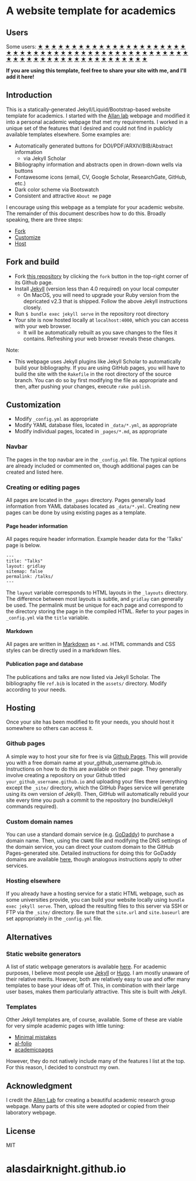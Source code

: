 # A website template for academics

## Users

Some users:
<a href="https://ilafly.github.io/" target="_blank">★</a>
<a href="https://i-vesseg.github.io/" target="_blank">★</a>
<a href="https://xfangsn.github.io/" target="_blank">★</a>
<a href="https://joshuagob.github.io" target="_blank">★</a>
<a href="https://bczheng.com/" target="_blank">★</a>
<a href="https://bazilinskyy.github.io/" target="_blank">★</a>
<a href="https://www.coreytcallaghan.com/" target="_blank">★</a>
<a href="https://minseoksong.github.io/" target="_blank">★</a>
<a href="https://acme-group-cmu.github.io/" target="_blank">★</a>
<a href="https://barrylee36.github.io/" target="_blank">★</a>
<a href="https://adisun94.github.io/" target="_blank">★</a>
<a href="https://comp-physics.group" target="_blank">★</a>
<a href="https://spike.doc.ic.ac.uk/" target="_blank">★</a>
<a href="http://www.msc.univ-paris-diderot.fr/~berhanu/" target="_blank">★</a>
<a href="https://mashadab.github.io/" target="_blank">★</a>
<a href="https://home.iitk.ac.in/~lalit/" target="_blank">★</a>
<a href="https://ethan-pickering.github.io/" target="_blank">★</a>
<a href="https://pedro-dm-gomes.github.io/" target="_blank">★</a>
<a href="https://3tbk.github.io/3tbk/" target="_blank">★</a>
<a href="https://felipesua.github.io/" target="_blank">★</a>
<a href="https://shivvrat.github.io/" target="_blank">★</a>
<a href="https://ritamraha.github.io/" target="_blank">★</a>
<a href="https://matsesseldeurs.github.io/" target="_blank">★</a>
<a href="https://michelleblom.github.io/" target="_blank">★</a>
<a href="https://jrd971000.github.io/" target="_blank">★</a>
<a href="https://melashri.net/" target="_blank">★</a>
<a href="https://sahatulika15.github.io" target="_blank">★</a>
<a href="https://mzhanglab.github.io" target="_blank">★</a>
<a href="https://soar-lab.github.io" target="_blank">★</a>
<a href="https://azharghafoor.github.io/" target="_blank">★</a>
<a href="https://hyunwoo.info/" target="_blank">★</a>
<a href="https://computervision0.github.io/" target="_blank">★</a>
<a href="https://adrashid.github.io/personal-webpage/index.html" target="_blank">★</a>
<a href="https://aleemkhan62.github.io/" target="_blank">★</a>
<a href="https://vaibhavb007.github.io/" target="_blank">★</a>
<a href="https://gabry993.github.io/" target="_blank">★</a>
<a href="https://shantnuu.github.io/" target="_blank">★</a>
<a href="https://wenbinluomath.github.io/" target="_blank">★</a>
<a href="https://aibio-lab.github.io/" target="_blank">★</a>
<a href="https://shantnuu.github.io/" target="_blank">★</a>
<a href="https://wenbinluomath.github.io/" target="_blank">★</a>
<a href="https://dartsushi.github.io/" target="_blank">★</a>
<a href="https://efstathia-soufleri.github.io/" target="_blank">★</a>
<a href="https://zchoffin.github.io/" target="_blank">★</a>
<a href="https://wangyb97.github.io/" target="_blank">★</a>
<a href="https://sgleem.github.io/" target="_blank">★</a>
<a href="https://has97.github.io/" target="_blank">★</a>
<a href="https://albertgassol1.github.io/" target="_blank">★</a>
<a href="https://seanpark05.github.io/" target="_blank">★</a>
<a href="https://miki998.github.io/" target="_blank">★</a>
<a href="https://wilfonba.github.io/" target="_blank">★</a>
<a href="https://saharnazb.github.io/" target="_blank">★</a>
<a href="https://mvmacfarlane.github.io/" target="_blank">★</a>
<a href="https://saharnaz.org/" target="_blank">★</a>
<a href="https://www.isnicholas.com/" target="_blank">★</a>
<a href="https://jojox666.github.io/" target="_blank">★</a>
<a href="https://wenbinluomath.github.io/" target="_blank">★</a>
<a href="https://dartsushi.github.io/" target="_blank">★</a>
<a href="https://zhiyu7.github.io/" target="_blank">★</a>
<a href="https://awen-li.github.io/" target="_blank">★</a>
<a href="https://yukiiwong.github.io/" target="_blank">★</a>
<a href="https://joeyleehk.github.io/" target="_blank">★</a>
<a href="https://fabayocbocjr.github.io/" target="_blank">★</a>
<a href="https://www.quantumcookie.xyz/" target="_blank">★</a>
<a href="https://adityanandy.github.io/" target="_blank">★</a>
<a href="https://jlastro.github.io/" target="_blank">★</a>
<a href="https://yunzhe-li.top/" target="_blank">★</a>
<a href="https://xia-hu.github.io/" target="_blank">★</a>
<a href="https://p-bajpai.github.io/" target="_blank">★</a>
<a href="https://zchoffin.github.io/" target="_blank">★</a>

__If you are using this template, feel free to share your site with me, and I'll add it here!__

## Introduction 

This is a statically-generated Jekyll/Liquid/Bootstrap-based website template for academics.
I started with the [Allan lab](https://www.allanlab.org/) webpage and modified it into a personal academic webpage that met my requirements.
I worked in a unique set of the features that I desired and could not find in publicly available templates elsewhere.
Some examples are:

* Automatically generated buttons for DOI/PDF/ARXIV/BIB/Abstract information
  * via Jekyll Scholar
* Bibliography information and abstracts open in drown-down wells via buttons
* Fontawesome icons (email, CV, Google Scholar, ResearchGate, GitHub, etc.)
* Dark color scheme via Bootswatch
* Consistent and attractive `About me` page

I encourage using this webpage as a template for your academic website.
The remainder of this document describes how to do this.
Broadly speaking, there are three steps:

* [Fork](#fork-and-build)
* [Customize](#customization)
* [Host](#hosting)

## Fork and build

* Fork [this repository](https://github.com/sbryngelson/sbryngelson.github.io) by clicking the `fork` button in the top-right corner of its Github page.
* Install [Jekyll](https://jekyllrb.com/docs/installation/)  (version less than 4.0 required) on your local computer
    * On MacOS, you will need to upgrade your Ruby version from the depricated v2.3 that is shipped. Follow the above Jekyll instructions closely.
* Run `$ bundle exec jekyll serve` in the repository root directory
* Your site is now hosted locally at `localhost:4000`, which you can access with your web browser.
   * It will be automatically rebuilt as you save changes to the files it contains.
   Refreshing your web browser reveals these changes.

Note:
* This webpage uses Jekyll plugins like Jekyll Scholar to automatically build your bibliography. 
  If you are using GitHub pages, you will have to build the site with the `Rakefile` in the root directory of the source branch.
  You can do so by first modifying the file as appropriate and then, after pushing your changes, execute `rake publish`.

## Customization

* Modify `_config.yml` as appropriate
* Modify YAML database files, located in `_data/*.yml`, as appropriate
* Modify individual pages, located in `_pages/*.md`, as appropriate

### Navbar

The pages in the top navbar are in the `_config.yml` file.
The typical options are already included or commented on, though additional pages can be created and listed here.

### Creating or editing pages

All pages are located in the `_pages` directory.
Pages generally load information from YAML databases located as `_data/*.yml`.
Creating new pages can be done by using existing pages as a template.

#### Page header information

All pages require header information.
Example header data for the 'Talks' page is below.
```
---
title: "Talks"
layout: gridlay
sitemap: false
permalink: /talks/
---
```
The `layout` variable corresponds to HTML layouts in the `_layouts` directory.
The difference between most layouts is subtle, and `gridlay` can generally be used.
The permalink must be unique for each page and correspond to the directory storing the page in the compiled HTML.
Refer to your pages in `_config.yml` via the `title` variable.

#### Markdown

All pages are written in [Markdown](https://github.com/adam-p/markdown-here/wiki/Markdown-Cheatsheet) as `*.md`.
HTML commands and CSS styles can be directly used in a markdown files.

#### Publication page and database

The publications and talks are now listed via Jekyll Scholar.
The bibliography file `ref.bib` is located in the `assets/` directory.
Modify according to your needs.

## Hosting

Once your site has been modified to fit your needs, you should host it somewhere so others can access it.

### Github pages

A simple way to host your site for free is via [Github Pages](https://pages.github.com/).
This will provide you with a free domain name at your_github_username.github.io.
Instructions on how to do this are available on their page.
They generally involve creating a repository on your Github titled `your_github_username.github.io` and uploading your files there (everything except the `_site/` directory, which the GitHub Pages service will generate using its own version of Jekyll).
Then, GitHub will automatically rebuild your site every time you push a commit to the repository (no bundle/Jekyll commands required).

### Custom domain names

You can use a standard domain service (e.g. [GoDaddy](https://www.godaddy.com/)) to purchase a domain name.
Then, using the `CNAME` file and modifying the DNS settings of the domain service, you can direct your custom domain to the GitHub Pages-generated site.
Detailed instructions for doing this for GoDaddy domains are available [here](https://hackernoon.com/how-to-set-up-godaddy-domain-with-github-pages-a9300366c7b), though analogous instructions apply to other services.

### Hosting elsewhere

If you already have a hosting service for a static HTML webpage, such as some universities provide, you can build your website locally using `bundle exec jekyll serve`.
Then, upload the resulting files to this server via SSH or FTP via the `_site/` directory.
Be sure that the `site.url` and `site.baseurl` are set appropriately in the `_config.yml` file.

## Alternatives

### Static website generators

A list of static webpage generators is available [here](https://www.staticgen.com/).
For academic purposes, I believe most people use [Jekyll](https://jekyllrb.com/) or [Hugo](https://gohugo.io/).
I am mostly unaware of their relative merits.
However, both are relatively easy to use and offer many templates to base your ideas off of.
This, in combination with their large user bases, makes them particularly attractive.
This site is built with Jekyll.

### Templates

Other Jekyll templates are, of course, available.
Some of these are viable for very simple academic pages with little tuning:
* [Minimal mistakes](https://mmistakes.github.io/minimal-mistakes/)
* [al-folio](https://github.com/alshedivat/al-folio)
* [academicpages](https://academicpages.github.io/)

However, they do not natively include many of the features I list at the top.
For this reason, I decided to construct my own.

## Acknowledgment

I credit the [Allen Lab](https://www.allanlab.org/) for creating a beautiful academic research group webpage.
Many parts of this site were adopted or copied from their laboratory webpage.

## License

MIT
# alasdairknight.github.io
